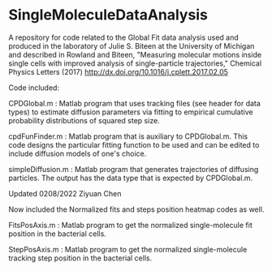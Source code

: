# SingleMoleculeDataAnalysis
A repository for code related to the Global Fit data analysis used and produced in the laboratory of Julie S. Biteen at the University of Michigan and described in Rowland and Biteen, "Measuring molecular motions inside single cells with improved analysis of
single-particle trajectories," Chemical Physics Letters (2017) http://dx.doi.org/10.1016/j.cplett.2017.02.05

Code included:

CPDGlobal.m : Matlab program that uses tracking files (see header for data types) to estimate diffusion parameters via fitting to empirical cumulative probability distributions of squared step size.

cpdFunFinder.m : Matlab program that is auxiliary to CPDGlobal.m. This code designs the particular fitting function to be used and can be edited to include diffusion models of one's choice.

simpleDiffusion.m : Matlab program that generates trajectories of diffusing particles. The output has the data type that is expected by CPDGlobal.m.



Updated 0208/2022 Ziyuan Chen

Now included the Normalized fits and steps position heatmap codes as well. 

FitsPosAxis.m : Matlab program to get the normalized single-molecule fit position in the bacterial cells.

StepPosAxis.m : Matlab program to get the normalized single-molecule tracking step position in the bacterial cells.
